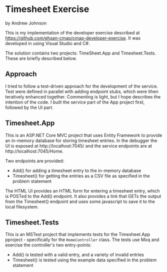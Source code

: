 # Timesheet Exercise

by Andrew Johnson

This is my implementation of the developer exercise described at https://github.com/ehsan-cmap/cmap-developer-exercise.
It was developed in using Visual Studio and C#. 

The solution contains two projects: TimeSheet.App and Timesheet.Tests. These are briefly described below.


## Approach

I tried to follow a test-driven approach for the development of the service. Test were defined in parallel
with adding endpoint stubs, which were ithen teratively enhanced together. Commenting is light, but I hope
describes the intention of the code. I built the service part of the App project first, followed by the UI
part.


## Timesheet.App

This is an ASP.NET Core MVC project that uses Entity Framework to provide an in-memory database for
storing timesheet entries. In the debugger the UI is exposed at http://localhost:7045/ and the service
endpoints are at http://localhost:7045/Home.

Two endpoints are provided:

- Add() for adding a timesheet entry to the in-memory database
- Timesheet() for getting the entries as a CSV file as specified in the problem statement

The HTML UI provides an HTML form for entering a timesheet entry, which is POSTed to
the Add() endpoint. It also provides a link that GETs the output from the Timesheet() endpoint
and uses some javascript to save it to the local filesystem.


## Timesheet.Tests

This is an MSTest project that implements tests for the Timesheet.App pproject - specifically for the
`HomeController` class. The tests use Moq and exercise the controller's two entry-points:

- Add() is tested with a valid entry, and a variety of invalid entries
- Timesheet() is tested using the example data specified in the problem statement
